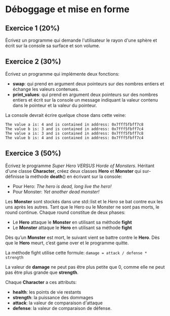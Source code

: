 # Déboggage et mise en forme

## Exercice 1 (20%)

Écrivez un programme qui demande l'utilisateur le rayon d'une sphère et écrit sur la console
sa surface et son volume.

## Exercice 2 (30%)

Écrivez un programme qui implémente deux fonctions:

- **swap**: qui prend en argument deux pointeurs sur des nombres entiers et échange les valeurs contenues.
- **print_values**: qui prend en argument deux pointeurs sur des nombres entiers et écrit sur la console un message indiquant la valeur contenu dans le pointeur et la valeur du pointeur.

La console devrait écrire quelque chose dans cette veine:

```
The value a is: 4 and is contained in address: 0x7fff5fbff7c8
The value b is: 3 and is contained in address: 0x7fff5fbff7c4
The value a is: 3 and is contained in address: 0x7fff5fbff7c8
The value b is: 4 and is contained in address: 0x7fff5fbff7c4
```

## Exercice 3 (50%)

Écrivez le programme _Super Hero VERSUS Horde of Monsters_. Héritant d'une classe **Character**, créez deux classes **Hero** et **Monster** qui sur-définisse la méthode **death**() en écrivant sur la console:

- Pour Hero: _The hero is dead, long live the hero!_
- Pour Monster: _Yet another dead monster!_

Les **Monster** sont stockés dans une std::list et le *Hero* se bat contre eux les uns après les autres. Tant que le Hero ou le Monster ne sont pas morts, le round continue. Chaque round constitue de deux phases:

- Le **Hero** attaque le **Monster** en utilisant sa méthode **fight**
- Le **Monster** attaque le **Hero** en utilisant sa méthode **fight**

Dès qu’un **Monster** est mort, le suivant vient se battre contre le **Hero**. Dès que le **Hero** meurt, c’est game over et le programme quitte.

La méthode fight utilise cette formule: `damage = attack / defense * strength`

La valeur de **damage** ne peut pas être plus petite que 0, comme elle ne peut pas être plus grande que **strength**.

Chaque **Character** a ces attributs:

- **health**: les points de vie restants
- **strength**: la puissance des dommages
- **attack**: la valeur de comparaison d'attaque
- **defense**: la valeur de comparaison de défense.